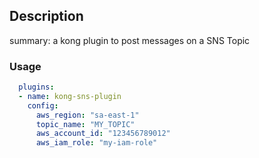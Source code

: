 ## Description

summary: a kong plugin to post messages on a SNS Topic


### Usage

```yaml
  plugins:
  - name: kong-sns-plugin
    config:
      aws_region: "sa-east-1"
      topic_name: "MY_TOPIC"
      aws_account_id: "123456789012"
      aws_iam_role: "my-iam-role"
```